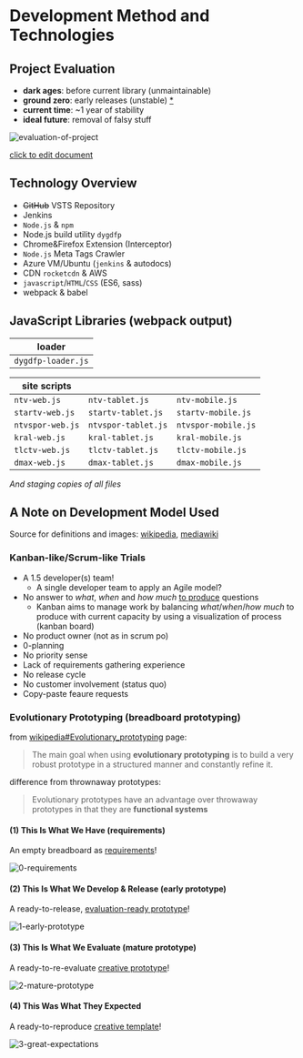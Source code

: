 # Development Method and Technologies

## Project Evaluation

- **dark ages**: before current library (unmaintainable)
- **ground zero**: early releases (unstable) [*](https://en.wikipedia.org/wiki/Ground_zero)
- **current time**: ~1 year of stability
- **ideal future**: removal of falsy stuff

![evaluation-of-project](https://docs.google.com/drawings/d/e/2PACX-1vS2sLXByjXzz5muMDis6yWI4cjtsC3touY04nkG-nojNg_xr43WvioCsNsqyd7bq5_Mnrxu-4dh9uNe/pub?w=2349&h=866)

[click to edit document](https://docs.google.com/drawings/d/1IMsgM8UM9SE1A9IE8wa2dQ3f8ehvWaXCC0AP0AYFSUs/edit)

## Technology Overview

- ~~GitHub~~ VSTS Repository
- Jenkins
- `Node.js` & `npm`
- Node.js build utility `dygdfp`
- Chrome&Firefox Extension (Interceptor)
- `Node.js` Meta Tags Crawler
- Azure VM/Ubuntu (`jenkins` & autodocs)
- CDN `rocketcdn` & AWS
- `javascript`/`HTML`/`CSS` (ES6, sass)
- webpack & babel

## JavaScript Libraries (webpack output)

| loader             |
| ------------------ |
| `dygdfp-loader.js` |

| site scripts     |                     |                     |
| ---------------- | ------------------- | ------------------- |
| `ntv-web.js`     | `ntv-tablet.js`     | `ntv-mobile.js`     |
| `startv-web.js`  | `startv-tablet.js`  | `startv-mobile.js`  |
| `ntvspor-web.js` | `ntvspor-tablet.js` | `ntvspor-mobile.js` |
| `kral-web.js`    | `kral-tablet.js`    | `kral-mobile.js`    |
| `tlctv-web.js`   | `tlctv-tablet.js`   | `tlctv-mobile.js`   |
| `dmax-web.js`    | `dmax-tablet.js`    | `dmax-mobile.js`    |

*And staging copies of all files*

## A Note on Development Model Used

Source for definitions and images: [wikipedia](https://www.wikipedia.org), [mediawiki](https://www.mediawiki.org)

### Kanban-like/Scrum-like Trials

- A 1.5 developer(s) team!
  - A single developer team to apply an Agile model?
- No answer to *what*, *when* and *how much* <u>to produce</u> questions
  - Kanban aims to manage work by balancing *what*/*when*/*how much* to produce with current capacity by using a visualization of process (kanban board)
- No product owner (not as in scrum po)
- 0-planning
- No priority sense
- Lack of requirements gathering experience
- No release cycle
- No customer involvement (status quo)
- Copy-paste feaure requests

### Evolutionary Prototyping (breadboard prototyping)

from [wikipedia#Evolutionary_prototyping](https://en.wikipedia.org/wiki/Software_prototyping#Evolutionary_prototyping) page:

> The main goal when using **evolutionary prototyping** is to build a very robust prototype in a structured manner and constantly refine it.

difference from thrownaway prototypes:

>  Evolutionary prototypes have an advantage over throwaway prototypes in that they are **functional systems**

#### (1) This Is What We Have (requirements)

An empty breadboard as <u>requirements</u>!

![0-requirements](https://upload.wikimedia.org/wikipedia/commons/thumb/7/75/Bread_board_1480358_59_60_HDR_Enhancer.jpg/1280px-Bread_board_1480358_59_60_HDR_Enhancer.jpg)

#### (2) This Is What We Develop & Release (early prototype)

A ready-to-release, <u>evaluation-ready prototype</u>!

![1-early-prototype](https://upload.wikimedia.org/wikipedia/commons/thumb/4/47/Breadboard_complex.jpg/1231px-Breadboard_complex.jpg)

#### (3) This Is What We Evaluate (mature prototype)

A ready-to-re-evaluate <u>creative prototype</u>!

![2-mature-prototype](https://upload.wikimedia.org/wikipedia/commons/0/04/Breadboard_LCD_screen.png)

#### (4) This Was What They Expected

A ready-to-reproduce <u>creative template</u>!

![3-great-expectations](https://upload.wikimedia.org/wikipedia/commons/thumb/a/af/NvidiaTesla2075.JPG/1280px-NvidiaTesla2075.JPG)

